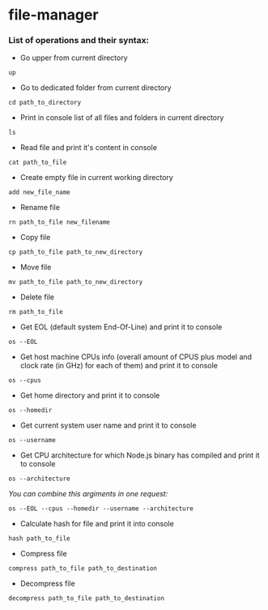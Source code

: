 # file-manager

### List of operations and their syntax:

* Go upper from current directory
```
up
```
* Go to dedicated folder from current directory
```
cd path_to_directory
```
* Print in console list of all files and folders in current directory
```
ls
```
* Read file and print it's content in console
```
cat path_to_file
```
* Create empty file in current working directory
```
add new_file_name
```
* Rename file
```
rn path_to_file new_filename
```
* Copy file
```
cp path_to_file path_to_new_directory
```
* Move file
```
mv path_to_file path_to_new_directory
```
* Delete file
```
rm path_to_file
```
* Get EOL (default system End-Of-Line) and print it to console
```
os --EOL
```
* Get host machine CPUs info (overall amount of CPUS plus model and clock rate (in GHz) for each of them) and print it to console
```
os --cpus
```
* Get home directory and print it to console
```
os --homedir
```
* Get current system user name and print it to console
```
os --username
```
* Get CPU architecture for which Node.js binary has compiled and print it to console
```
os --architecture
```
*You can combine this argiments in one request:*
```
os --EOL --cpus --homedir --username --architecture
```

* Calculate hash for file and print it into console
```
hash path_to_file
```
* Compress file
```
compress path_to_file path_to_destination
```
* Decompress file
```
decompress path_to_file path_to_destination
```
